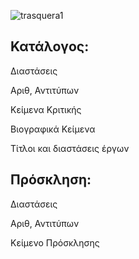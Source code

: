 

![trasquera1](https://github.com/nassuphis/sigrid/assets/1358190/49afb796-ded4-447b-8596-adc59c0dd89d)

## Κατάλογος:

Διαστάσεις

Αριθ, Αντιτύπων

Κείμενα Κριτικής

Βιογραφικά Κείμενα

Τίτλοι και διαστάσεις έργων



## Πρόσκληση:

Διαστάσεις

Αριθ, Αντιτύπων

Κείμενο Πρόσκλησης

